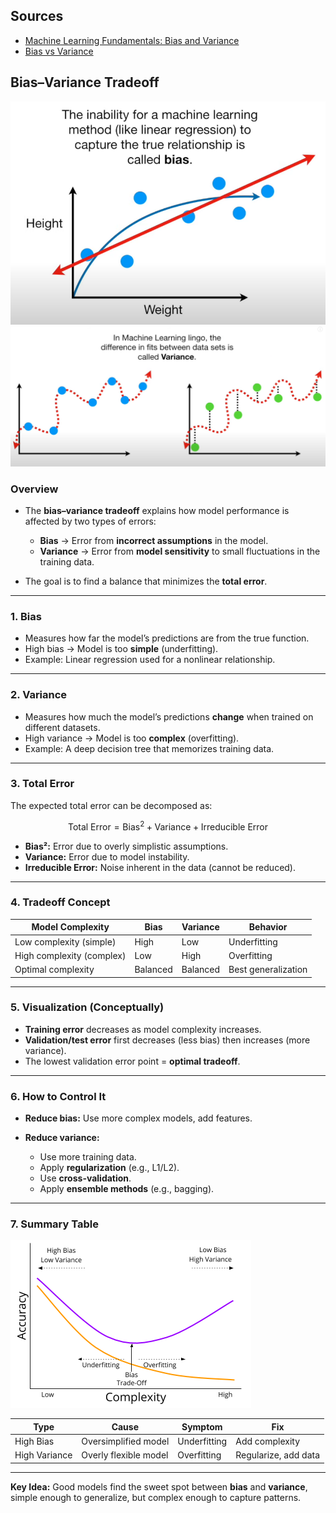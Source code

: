 ## Sources
- [Machine Learning Fundamentals: Bias and Variance](https://www.youtube.com/watch?v=EuBBz3bI-aA&t=3s)
- [Bias vs Variance](https://kevinbinz.com/2019/05/19/bias-variance/)
## Bias–Variance Tradeoff
![](../imgs/PastedImage-7.png)
![](../imgs/PastedImage-8.png)
### Overview

* The **bias–variance tradeoff** explains how model performance is affected by two types of errors:

  * **Bias** → Error from **incorrect assumptions** in the model.
  * **Variance** → Error from **model sensitivity** to small fluctuations in the training data.
* The goal is to find a balance that minimizes the **total error**.

---

### 1. Bias

* Measures how far the model’s predictions are from the true function.
* High bias → Model is too **simple** (underfitting).
* Example: Linear regression used for a nonlinear relationship.

---

### 2. Variance

* Measures how much the model’s predictions **change** when trained on different datasets.
* High variance → Model is too **complex** (overfitting).
* Example: A deep decision tree that memorizes training data.

---

### 3. Total Error

The expected total error can be decomposed as:

$$
\text{Total Error} = \text{Bias}^2 + \text{Variance} + \text{Irreducible Error}
$$

* **Bias²:** Error due to overly simplistic assumptions.
* **Variance:** Error due to model instability.
* **Irreducible Error:** Noise inherent in the data (cannot be reduced).

---

### 4. Tradeoff Concept

| Model Complexity          | Bias     | Variance | Behavior            |
| ------------------------- | -------- | -------- | ------------------- |
| Low complexity (simple)   | High     | Low      | Underfitting        |
| High complexity (complex) | Low      | High     | Overfitting         |
| Optimal complexity        | Balanced | Balanced | Best generalization |

---

### 5. Visualization (Conceptually)

* **Training error** decreases as model complexity increases.
* **Validation/test error** first decreases (less bias) then increases (more variance).
* The lowest validation error point = **optimal tradeoff**.

---

### 6. How to Control It

* **Reduce bias:** Use more complex models, add features.
* **Reduce variance:**

  * Use more training data.
  * Apply **regularization** (e.g., L1/L2).
  * Use **cross-validation**.
  * Apply **ensemble methods** (e.g., bagging).

---

### 7. Summary Table

![](../imgs/PastedImage-15.png)

| Type          | Cause                 | Symptom      | Fix                  |
| ------------- | --------------------- | ------------ | -------------------- |
| High Bias     | Oversimplified model  | Underfitting | Add complexity       |
| High Variance | Overly flexible model | Overfitting  | Regularize, add data |

---

**Key Idea:**
Good models find the sweet spot between **bias** and **variance**, simple enough to generalize, but complex enough to capture patterns.
